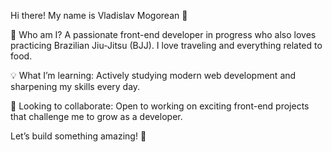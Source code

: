 Hi there! 
My name is Vladislav Mogorean 👋

🥋 Who am I?
A passionate front-end developer in progress who also loves practicing Brazilian Jiu-Jitsu (BJJ). I love traveling and everything related to food.

💡 What I’m learning:
Actively studying modern web development and sharpening my skills every day.

🤝 Looking to collaborate:
Open to working on exciting front-end projects that challenge me to grow as a developer.

Let’s build something amazing! 🚀
